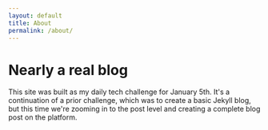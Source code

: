 ```yaml
---
layout: default
title: About
permalink: /about/
---
```


# Nearly a real blog

This site was built as my daily tech challenge for January 5th. It's a continuation of a prior challenge, which was to create a basic Jekyll blog, but this time we're zooming in to the post level and creating a complete blog post on the platform.
